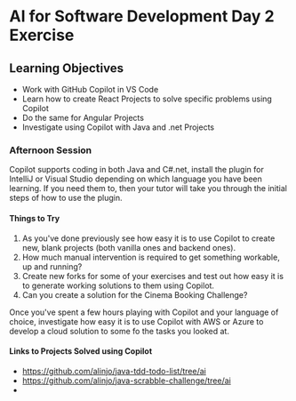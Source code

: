 # AI for Software Development Day 2 Exercise

## Learning Objectives

- Work with GitHub Copilot in VS Code
- Learn how to create React Projects to solve specific problems using Copilot
- Do the same for Angular Projects
- Investigate using Copilot with Java and .net Projects

### Afternoon Session

Copilot supports coding in both Java and C#.net, install the plugin for IntelliJ or Visual Studio depending on which
language you have been learning. If you need them to, then your tutor will take you through the initial steps of how to
use the plugin.

#### Things to Try

1. As you've done previously see how easy it is to use Copilot to create new, blank projects (both vanilla ones and
   backend ones).
2. How much manual intervention is required to get something workable, up and running?
3. Create new forks for some of your exercises and test out how easy it is to generate working solutions to them using
   Copilot.
4. Can you create a solution for the Cinema Booking Challenge?

Once you've spent a few hours playing with Copilot and your language of choice, investigate how easy it is to use
Copilot with AWS or Azure to develop a cloud solution to some fo the tasks you looked at.

#### Links to Projects Solved using Copilot

- https://github.com/alinjo/java-tdd-todo-list/tree/ai
- https://github.com/alinjo/java-scrabble-challenge/tree/ai
- 
